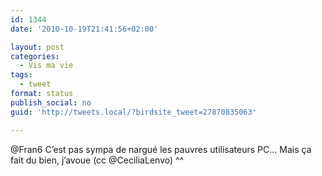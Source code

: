 ```yaml
---
id: 1344
date: '2010-10-19T21:41:56+02:00'

layout: post
categories:
  - Vis ma vie
tags:
  - tweet
format: status
publish_social: no
guid: 'http://tweets.local/?birdsite_tweet=27870835063'

---
```


@Fran6 C’est pas sympa de nargué les pauvres utilisateurs PC… Mais ça fait du bien, j’avoue (cc @CeciliaLenvo) ^^